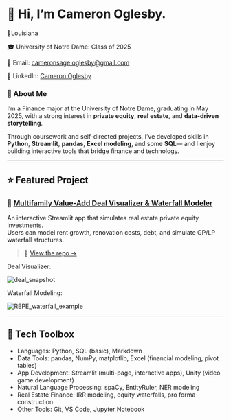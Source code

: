 # 👋 Hi, I’m Cameron Oglesby.

📍Louisiana 

🎓 University of Notre Dame: Class of 2025

📧 Email: cameronsage.oglesby@gmail.com  

💼 LinkedIn: [Cameron Oglesby](https://www.linkedin.com/in/cameron-sage-oglesby/)

### 👩 About Me 
I’m a Finance major at the University of Notre Dame, graduating in May 2025, with a strong interest in **private equity**, **real estate**, and **data-driven storytelling**.

Through coursework and self-directed projects, I’ve developed skills in **Python**, **Streamlit**, **pandas**, **Excel modeling**, and some **SQL**— and I enjoy building interactive tools that bridge finance and technology.

---

## ⭐ Featured Project 

### 🏢 [Multifamily Value-Add Deal Visualizer & Waterfall Modeler](https://multifamilyvalueadd.streamlit.app/)
An interactive Streamlit app that simulates real estate private equity investments.  
Users can model rent growth, renovation costs, debt, and simulate GP/LP waterfall structures.

> 📂 [View the repo →](https://github.com/cameronsage923/OGLESBY-Python-Portfolio/StreamlitAppFinal)

Deal Visualizer:

![deal_snapshot](OGLESBY-Python-Portfolio/StreamlitAppFinal/pictures/deal_snapshot.png)

Waterfall Modeling:

![REPE_waterfall_example](OGLESBY-Python-Portfolio/StreamlitAppFinal/pictures/REPE_waterfall_example.png)


---

## 🔨 Tech Toolbox
- Languages: Python, SQL (basic), Markdown
- Data Tools: pandas, NumPy, matplotlib, Excel (financial modeling, pivot tables)
- App Development: Streamlit (multi-page, interactive apps), Unity (video game development)
- Natural Language Processing: spaCy, EntityRuler, NER modeling
- Real Estate Finance: IRR modeling, equity waterfalls, pro forma construction
- Other Tools: Git, VS Code, Jupyter Notebook
